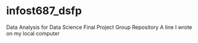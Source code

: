 # infost687_dsfp
Data Analysis for Data Science Final Project Group Repository
A line I wrote on my local computer 
